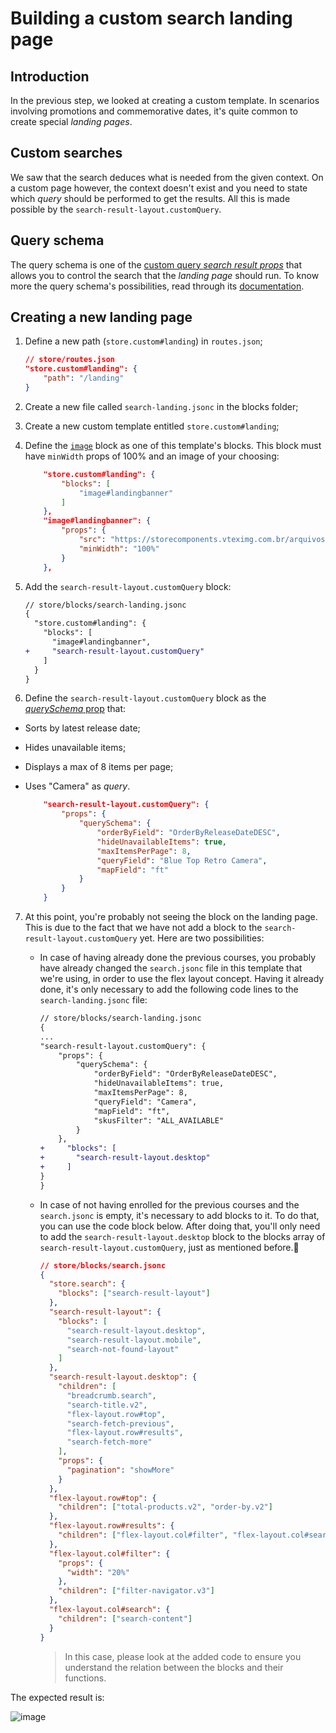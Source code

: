 # Building a custom search landing page

## Introduction

In the previous step, we looked at creating a custom template. In scenarios involving promotions and commemorative dates, it's quite common to create special _landing pages_.

## Custom searches

We saw that the search deduces what is needed from the given context. On a custom page however, the context doesn't exist and you need to state which _query_ should be performed to get the results. All this is made possible by the `search-result-layout.customQuery`.

## Query schema

The query schema is one of the [custom query _search result props_](https://developers.vtex.com/docs/guides/vtex-search-result) that allows you to control the search that the _landing page_ should run. To know more the query schema's possibilities, read through its [documentation](https://developers.vtex.com/docs/guides/vtex-search-result#defining-how-the-search-query-data-should-be-fetched).

## Creating a new landing page

1. Define a new path (`store.custom#landing`) in `routes.json`;

   ```json
   // store/routes.json
   "store.custom#landing": {
       "path": "/landing"
   }
   ```

2. Create a new file called `search-landing.jsonc` in the blocks folder;
3. Create a new custom template entitled `store.custom#landing`;
4. Define the [`image`](https://developers.vtex.com/docs/guides/vtex-store-components-image) block as one of this template's blocks. This block must have `minWidth` props of 100% and an image of your choosing:

   ```json
       "store.custom#landing": {
           "blocks": [
               "image#landingbanner"
           ]
       },
       "image#landingbanner": {
           "props": {
               "src": "https://storecomponents.vteximg.com.br/arquivos/box.png",
               "minWidth": "100%"
           }
       },
   ```

5. Add the `search-result-layout.customQuery` block:

   ```diff
   // store/blocks/search-landing.jsonc
   {
     "store.custom#landing": {
       "blocks": [
         "image#landingbanner",
   +     "search-result-layout.customQuery"
       ]
     }
   }
   ```

6. Define the `search-result-layout.customQuery` block as the [_querySchema_ prop](https://developers.vtex.com/docs/guides/vtex-search-result#defining-how-the-search-query-data-should-be-fetched) that:

- Sorts by latest release date;
- Hides unavailable items;
- Displays a max of 8 items per page;
- Uses "Camera" as _query_.

  ```json
      "search-result-layout.customQuery": {
          "props": {
              "querySchema": {
                  "orderByField": "OrderByReleaseDateDESC",
                  "hideUnavailableItems": true,
                  "maxItemsPerPage": 8,
                  "queryField": "Blue Top Retro Camera",
                  "mapField": "ft"
              }
          }
      }
  ```

7. At this point, you're probably not seeing the block on the landing page. This is due to the fact that we have not add a block to the `search-result-layout.customQuery` yet. Here are two possibilities:

   - In case of having already done the previous courses, you probably have already changed the `search.jsonc` file in this template that we're using, in order to use the flex layout concept. Having it already done, it's only necessary to add the following code lines to the `search-landing.jsonc` file:

     ```diff
     // store/blocks/search-landing.jsonc
     {
     ...
     "search-result-layout.customQuery": {
         "props": {
             "querySchema": {
                 "orderByField": "OrderByReleaseDateDESC",
                 "hideUnavailableItems": true,
                 "maxItemsPerPage": 8,
                 "queryField": "Camera",
                 "mapField": "ft",
                 "skusFilter": "ALL_AVAILABLE"
             }
         },
     +     "blocks": [
     +       "search-result-layout.desktop"
     +     ]
     }
     }
     ```

   - In case of not having enrolled for the previous courses and the `search.jsonc` is empty, it's necessary to add blocks to it. To do that, you can use the code block below. After doing that, you'll only need to add the `search-result-layout.desktop` block to the blocks array of `search-result-layout.customQuery`, just as mentioned before.

     ```json
     // store/blocks/search.jsonc
     {
       "store.search": {
         "blocks": ["search-result-layout"]
       },
       "search-result-layout": {
         "blocks": [
           "search-result-layout.desktop",
           "search-result-layout.mobile",
           "search-not-found-layout"
         ]
       },
       "search-result-layout.desktop": {
         "children": [
           "breadcrumb.search",
           "search-title.v2",
           "flex-layout.row#top",
           "search-fetch-previous",
           "flex-layout.row#results",
           "search-fetch-more"
         ],
         "props": {
           "pagination": "showMore"
         }
       },
       "flex-layout.row#top": {
         "children": ["total-products.v2", "order-by.v2"]
       },
       "flex-layout.row#results": {
         "children": ["flex-layout.col#filter", "flex-layout.col#search"]
       },
       "flex-layout.col#filter": {
         "props": {
           "width": "20%"
         },
         "children": ["filter-navigator.v3"]
       },
       "flex-layout.col#search": {
         "children": ["search-content"]
       }
     }
     ```

     > In this case, please look at the added code to ensure you understand the relation between the blocks and their functions. 

The expected result is:

![image](https://user-images.githubusercontent.com/19495917/90278827-7033c100-de3e-11ea-9083-4d7279312d7f.png)
